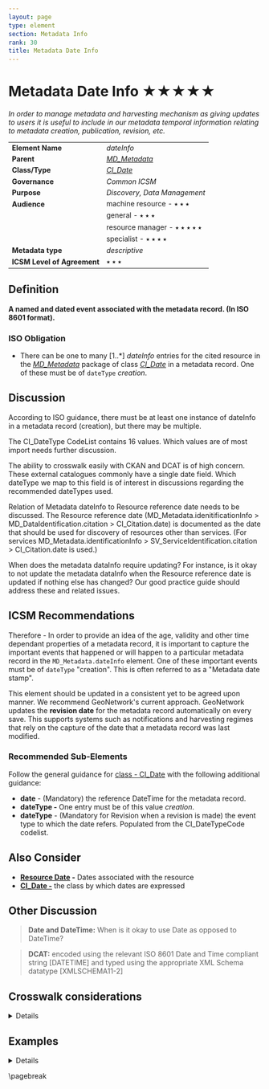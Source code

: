 ```yaml
---
layout: page
type: element
section: Metadata Info
rank: 30
title: Metadata Date Info
---
```

# Metadata Date Info ★★★★★
*In order to manage metadata and harvesting mechanism as giving updates to users it is useful to include in our metadata temporal information relating to metadata creation, publication, revision, etc.*

| | |
| --- | --- |
| **Element Name** | *dateInfo* |
| **Parent** | *[MD_Metadata](./class-MD_Metadata)* |
| **Class/Type** | *[CI_Date](./class-CI_Date)* |
| **Governance** | *Common ICSM* |
| **Purpose** | *Discovery, Data Management* |
| **Audience** | machine resource - ⭑ ⭑ ⭑ |
| | general - ⭑ ⭑ ⭑ |
| | resource manager - ⭑ ⭑ ⭑ ⭑ ⭑ |
| | specialist - ⭑ ⭑ ⭑ ⭑ |
| **Metadata type** | *descriptive* |
| **ICSM Level of Agreement** | ⭑ ⭑ ⭑ |

## Definition
**A named and dated event associated with the metadata record. (In ISO 8601 format).**

### ISO Obligation
- There can be one to many [1..\*] *dateInfo* entries for the cited resource in the *[MD_Metadata](./class-MD_Metadata)* package of class *[CI_Date](./class-CI_Date)* in a metadata record. One of these must be of `dateType` *creation*.

## Discussion

According to ISO guidance, there must be at least one instance of dateInfo in a metadata record (creation), but there may be multiple.

The CI_DateType CodeList contains 16 values. Which values are of most import needs further discussion. 

The ability to crosswalk easily with CKAN and DCAT is of high concern. These external catalogues commonly have a single date field. Which dateType we map to this field is of interest in discussions regarding the recommended dateTypes used.

Relation of Metadata dateInfo to Resource reference date needs to be discussed. The Resource reference date (MD_Metadata.idenitificationInfo > MD_DataIdentification.citation > CI_Citation.date) is documented as the date that should be used for discovery of resources other than services. (For services MD_Metadata.identificationInfo > SV_ServiceIdentification.citation > CI_Citation.date is used.)

When does the metadata dataInfo require updating? For instance, is it okay to not update the metadata dataInfo when the Resource reference date is updated if nothing else has changed? Our good practice guide should address these and related issues.


## ICSM Recommendations

Therefore - In order to provide an idea of the age, validity and other time dependant properties of a metadata record, it is important to capture the important events that happened or will happen to a particular metadata record in the `MD_Metadata.dateInfo` element. One of these important events must be of `dateType` "creation". This is often referred to as a "Metadata date stamp".

This element should be updated in a consistent yet to be agreed upon manner. We recommend GeoNetwork's current approach. GeoNetwork updates the **revision date** for the metadata record automatically on every save. This supports systems such as notifications and harvesting regimes that rely on the capture of the date that a metadata record was last modified.

### Recommended Sub-Elements

Follow the general guidance for [class - CI_Date](./class-CI_Date) with the following additional guidance:

- **date** - (Mandatory) the reference DateTime for the metadata record.
- **dateType -** One entry must be of this value *creation*. 
- **dateType** - (Mandatory for Revision when a revision is made) the event type to which the date refers. Populated from the CI_DateTypeCode codelist.

## Also Consider

- **[Resource Date](./ResourceDate) -** Dates associated with the resource
- **[CI_Date -](./class-CI_Date)** the class by which dates are expressed

## Other Discussion

> **Date and DateTime:**
When is it okay to use Date as opposed to DateTime?

> **DCAT:**
encoded using the relevant ISO 8601 Date and Time compliant string [DATETIME] and typed using the appropriate XML Schema datatype [XMLSCHEMA11-2]

## Crosswalk considerations

<details>

### ISO19139

The element `dateStamp` was replaced with `dateInfo` to allow other types of metadata date information to be recorded in addition to the creation date. The type and cardinality of this element were changed in order to allow associating more than one type of date with a metadata record.

### Dublin core / CKAN / data.gov.au

Maps to `publish` and `update date`

### DCAT

Maps to `dct:issued` and `dct:modified`

### RIF-CS

Maps to `@dateAccessioned`

</details>

## Examples

<details>

### XML -

```
<mdb:MD_Metadata>
....
<mdb:dateInfo>
   <cit:CI_Date>
     <cit:date>
      <gco:DateTime>2019-05-30T15:30:05</gco:DateTime>
     </cit:date>
     <cit:dateType>
      <cit:CI_DateTypeCode 
      codeList="https://schemas.isotc211.org/19115/resources/Codelist
      /cat/codelists.xml#CI_DateTypeCode"
      codeListValue="revision"/>
     </cit:dateType>
   </cit:CI_Date>
 </mdb:dateInfo>
  <mdb:dateInfo>
   <cit:CI_Date>
     <cit:date>
      <gco:DateTime>2005-03-31T19:13:30</gco:DateTime>
     </cit:date>
     <cit:dateType>
      <cit:CI_DateTypeCode codeList="codeListLocation#CI_DateTypeCode" 
      codeListValue="creation">creation</cit:CI_DateTypeCode>
     </cit:dateType>
   </cit:CI_Date>
 </mdb:dateInfo>
....
</mdb:MD_Metadata>
```

### UML diagrams
Recommended elements highlighted in Yellow

![dateInfo](../images/MetadataDateUML.png)

</details>

\pagebreak

